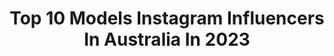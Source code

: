 ---
title: Top 10 Models Instagram Influencers In Australia In 2023
description: >-
  Find top models Instagram influencers in Australia in 2023. Most popular hashtags: #travel #wiwt #srilanka.
platform: Instagram
hits: 450
text_top: Analyze the top-rated Instagram accounts on inBeat.
text_bottom: Our platform has 450 Instagram influencers like this in Australia for you to contact.
profiles:
  - username: "juliaedwards____"
    fullname: >-
      Julia Edwards
    bio: >-
      Perth, Australia 📍 Model & Content Creator 🎓BA Psychology 💙Crisis Support Volunteer @lifeline_wa 📧 steph@switchagency.com.au
    location: "Australia"
    followers: 99880
    engagement: 186
    commentsToLikes: 0.014127
    id: ck0vuwad5mgd70i196uipga0g
    verified: false
    hashtags: "#nz, #travel, #explore, #australia"
  - username: "monique_bodycraft"
    fullname: >-
      M O N I Q U E  C R A F T
    bio: >-
      🌊☀️ 🌎 † 👟 🍉✨💪🏽 🌻 🌈 A fitness coach, presenter, support worker, & model; who’s obsessed with sunshine, surfing & smiling! (And seeing you smile too ♡ )
    location: "Australia"
    followers: 24458
    engagement: 147
    commentsToLikes: 0.121995
    id: ck5c390dsyttq0i1111pgiigf
    verified: false
    hashtags: "#comvitaaustralia, #run, #timelesswellness, #letsgo"
  - username: "reneeherbert_"
    fullname: >-
      Renee🌻🌻
    bio: >-
      Australian JoopS@nextmodels.com / NEXT models LA Untitled management Owner @jumelleswim
    location: "Australia"
    followers: 1691662
    engagement: 68
    commentsToLikes: 6.456256
    id: ck0u6mgx92eof0i1918y82x3z
    verified: true
    hashtags: "#myeib, #lvrsustainable, #ad"
  - username: "oshadihimasha"
    fullname: >-
      Oshadi Himasha Chavindi️️
    bio: >-
      Model | Actress | Artist | Influencer
    location: "Australia"
    followers: 751687
    engagement: 42
    commentsToLikes: 0.012702
    id: ck0w3d89usswd0i19upwt4s6a
    verified: false
    hashtags: "#photography, #fyp, #srilanka, #joyinthejelly"
  - username: "daniiellegomez"
    fullname: >-
      Danii-elle Gomez
    bio: >-
      🇱🇰 x 🇩🇰 💍 @ranshan15 🌴 Island child 🌊 Ocean soul 🧳 Seeker of adventure 📍Colombo, Sri Lanka #travel #adventure #model
    location: "Australia"
    followers: 11467
    engagement: 1166
    commentsToLikes: 0.130085
    id: ck6u97hjevycq0j71zrpnkxuv
    verified: false
    hashtags: "#travelgram, #srilanka, #girlsthatwander, #pregnant"
  - username: "marshallgradisnik"
    fullname: >-
      Wyatt 🇦🇺
    bio: >-
      Model 🌎 Gold Coast/Nth NSW Australia 🎬 Agent: @talentbytheresa Talent by Theresa 📧 Bookings: admin@talentbytheresa.com.au
    location: "Australia"
    followers: 25144
    engagement: 432
    commentsToLikes: 0.186988
    id: ck15uf48cmvfc0i19eqhu5yzq
    verified: false
    hashtags: "#teentime, #wyattgradisnik, #stylecruze, #actingtime"
  - username: "sophie.viljoen"
    fullname: >-
      S O P H I E
    bio: >-
      19 | SYDNEY | 🌊 @edge_models Nursing student Sophieviljoen101@gmail.com
    location: "Australia"
    followers: 5477
    engagement: 1318
    commentsToLikes: 0.102392
    id: ckap8jkerolkn0i78psb6fg0f
    verified: false
    hashtags: "#whitefoxboutique, #beachvibes, #lifestyle, #prettylittlething"
  - username: "ruby._.scout"
    fullname: >-
      Ｒｕｂｙ  Ｓｃｏｕｔ 🇦🇺🇮🇹🇳🇱
    bio: >-
      Australian Model
    location: "Australia"
    followers: 40353
    engagement: 496
    commentsToLikes: 0.185900
    id: ck5zw1b9x5aez0i148evmictv
    verified: false
    hashtags: "#teenperiodpants, #redsquad, #australianmodel, #redbymodibodi"
  - username: "love.christina.xo"
    fullname: >-
      ✨Christina✨
    bio: >-
      🌟Digital creator & photographer 💫Travel, fashion, beauty, health & lifestyle ✨WINK model: info@winkmodels.com.au or hello@lovechristinaxo.com
    location: "Australia"
    followers: 280068
    engagement: 382
    commentsToLikes: 0.080138
    id: ck13c84lqz1y50i192xk9bkvq
    verified: false
    hashtags: "#wearingtoday, #macquariepassnationalpark, #outfitshot, #editorialfashion"
  - username: "aleigh.trappel_priest"
    fullname: >-
      Aleigh 🖤
    bio: >-
      🏆2019 WFF Pro Sports Model 🌎Syd, Australia 🏋🏼‍♀️Coach @morganlangford_ 💪🏼Team GAT @gatsupplements 👙@sscustomsuits 👚@musclerepublicapparel - ALEIGH10
    location: "Australia"
    followers: 27223
    engagement: 925
    commentsToLikes: 0.082618
    id: ck8t97a5fn4540j7892h3k09m
    verified: false
    hashtags: ""
---